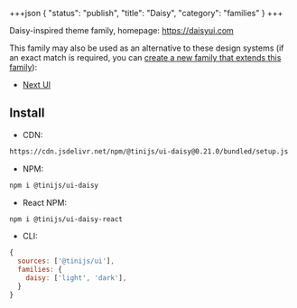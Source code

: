 +++json
{
  "status": "publish",
  "title": "Daisy",
  "category": "families"
}
+++

Daisy-inspired theme family, homepage: <https://daisyui.com>

This family may also be used as an alternative to these design systems (if an exact match is required, you can [create a new family that extends this family](/ui/folder-structure)):
- [Next UI](https://nextui.org)

## Install

- CDN:

```txt
https://cdn.jsdelivr.net/npm/@tinijs/ui-daisy@0.21.0/bundled/setup.js
```

- NPM:

```bash
npm i @tinijs/ui-daisy
```

- React NPM:

```bash
npm i @tinijs/ui-daisy-react
```

- CLI:

```js
{
  sources: ['@tinijs/ui'],
  families: {
    daisy: ['light', 'dark'],
  }
}
```
